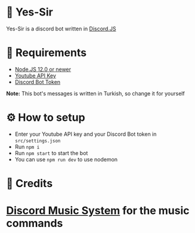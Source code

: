 # :robot: Yes-Sir
Yes-Sir is a discord bot written in [Discord.JS](https://github.com/discordjs/discord.js)

# :rocket: Requirements
* [Node.JS 12.0 or newer](https://nodejs.org/en/)
* [Youtube API Key](https://developers.google.com/youtube/v3/getting-started)
* [Discord Bot Token](https://discord.com/developers)

**Note:** This bot's messages is written in Turkish, so change it for yourself

# :gear:️ How to setup
* Enter your Youtube API key and your Discord Bot token in `src/settings.json`
* Run `npm i`
* Run `npm start` to start the bot
* You can use `npm run dev` to use nodemon

# :pencil: Credits
[Discord Music System](https://github.com/RemyK888/discord-music-system) for the music commands
=======
